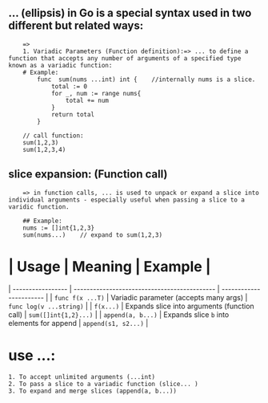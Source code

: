## ... (ellipsis) in Go is a special syntax used in two different but related ways:
        =>
        1. Variadic Parameters (Function definition):=> ... to define a function that accepts any number of arguments of a specified type known as a variadic function:
        # Example:
            func  sum(nums ...int) int {    //internally nums is a slice.
                total := 0 
                for _, num := range nums{
                    total += num
                }
                return total
            }

        // call function:
        sum(1,2,3)
        sum(1,2,3,4)


## slice expansion: (Function call)
        => in function calls, ... is used to unpack or expand a slice into individual arguments - especially useful when passing a slice to a varidic function.

        ## Example:
        nums := []int{1,2,3}
        sum(nums...)    // expand to sum(1,2,3)


# | Usage             | Meaning                                      | Example                 |
| ----------------- | -------------------------------------------- | ----------------------- |
| `func f(x ...T)`  | Variadic parameter (accepts many args)       | `func log(v ...string)` |
| `f(x...)`         | Expands slice into arguments (function call) | `sum([]int{1,2}...)`    |
| `append(a, b...)` | Expands slice `b` into elements for append   | `append(s1, s2...)`     |



# use ...:
    1. To accept unlimited arguments (...int)
    2. To pass a slice to a variadic function (slice... )
    3. To expand and merge slices (append(a, b...)) 




